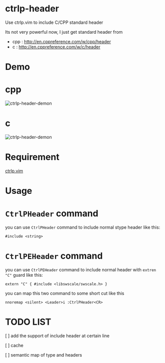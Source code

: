 # ctrlp-header

Use ctrlp.vim to include C/CPP standard header

Its not very powerful now, I just get standard header from

 - cpp : http://en.cppreference.com/w/cpp/header
 - c   : http://en.cppreference.com/w/c/header

# Demo

# cpp

![ctrlp-header-demon][democpp]

[democpp]: http://blog.guorongfei.com/img/posts/ctrlp-header-cpp.gif

# c

![ctrlp-header-demon][democ]

[democ]: http://blog.guorongfei.com/img/posts/ctrlp-header-c.gif

# Requirement

[ctrlp.vim][ctrlp]

[ctrlp]: https://github.com/ctrlpvim/ctrlp.vim

# Usage

# `CtrlPHeader` command

you can use `CtrlPHeader` command to include normal stype header like this:

```
#include <string>
```

# `CtrlPEHeader` command

you can use `CtrlPEHeader` command to include normal header with `extren "C"`
guard like this:

```
extern "C" { #include <libswscale/swscale.h> }
```

you can map this two command to some short cut like this

```
nnoremap <silent> <Leader>i :CtrlPHeader<CR>
```

# TODO LIST

[ ] add the support of include header at certain line

[ ] cache

[ ] semantic map of type and headers
